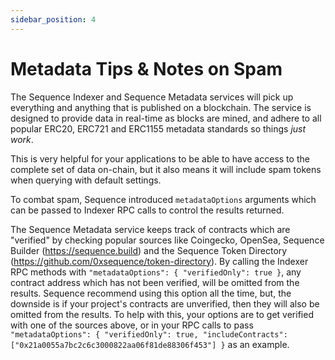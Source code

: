 ```yaml
---
sidebar_position: 4
---
```


# Metadata Tips & Notes on Spam

The Sequence Indexer and Sequence Metadata services will pick up everything and anything
that is published on a blockchain. The service is designed to provide data in real-time
as blocks are mined, and adhere to all popular ERC20, ERC721 and ERC1155 metadata
standards so things *just work*.

This is very helpful for your applications to be able to have access to the complete set of data
on-chain, but it also means it will include spam tokens when querying with default settings.

To combat spam, Sequence introduced `metadataOptions` arguments which can be passed to Indexer RPC
calls to control the results returned.

The Sequence Metadata service keeps track of contracts which are "verified" by checking popular
sources like Coingecko, OpenSea, Sequence Builder (https://sequence.build) and the Sequence Token
Directory (https://github.com/0xsequence/token-directory). By calling the Indexer RPC methods with
`"metadataOptions": { "verifiedOnly": true }`, any contract address which has not been verified, will
be omitted from the results. Sequence recommend using this option all the time, but, the downside is
if your project's contracts are unverified, then they will also be omitted from the results. To help
with this, your options are to get verified with one of the sources above, or in your RPC calls to pass
`"metadataOptions": { "verifiedOnly": true, "includeContracts": ["0x21a0055a7bc2c6c3000822aa06f81de88306f453"] }`
as an example.

